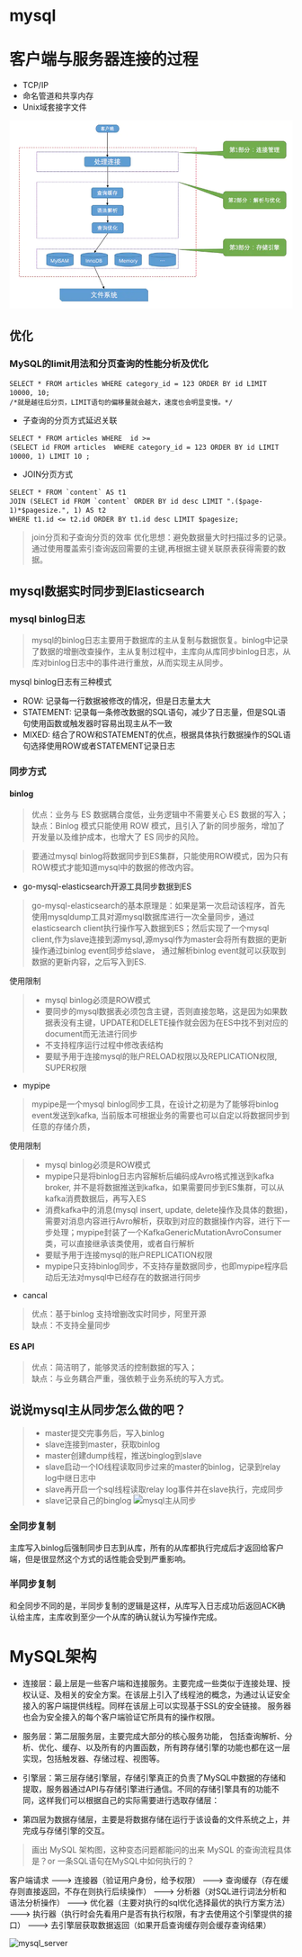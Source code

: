 # mysql

# 客户端与服务器连接的过程
- TCP/IP
- 命名管道和共享内存
- Unix域套接字文件

![服务器处理客户端请求](./img/mysql_connection.png)



## 优化
### MySQL的limit用法和分页查询的性能分析及优化
```mysql
SELECT * FROM articles WHERE category_id = 123 ORDER BY id LIMIT 10000, 10;
/*就是越往后分页，LIMIT语句的偏移量就会越大，速度也会明显变慢。*/
```
- 子查询的分页方式延迟关联
```mysql
SELECT * FROM articles WHERE  id >=  
(SELECT id FROM articles  WHERE category_id = 123 ORDER BY id LIMIT 10000, 1) LIMIT 10 ;
```
- JOIN分页方式
```mysql
SELECT * FROM `content` AS t1   
JOIN (SELECT id FROM `content` ORDER BY id desc LIMIT ".($page-1)*$pagesize.", 1) AS t2   
WHERE t1.id <= t2.id ORDER BY t1.id desc LIMIT $pagesize; 
```
>join分页和子查询分页的效率
> 优化思想：避免数据量大时扫描过多的记录。通过使用覆盖索引查询返回需要的主键,再根据主键关联原表获得需要的数据。

## mysql数据实时同步到Elasticsearch
### mysql binlog日志
>mysql的binlog日志主要用于数据库的主从复制与数据恢复。binlog中记录了数据的增删改查操作，主从复制过程中，主库向从库同步binlog日志，从库对binlog日志中的事件进行重放，从而实现主从同步。

mysql binlog日志有三种模式
- ROW: 记录每一行数据被修改的情况，但是日志量太大
- STATEMENT: 记录每一条修改数据的SQL语句，减少了日志量，但是SQL语句使用函数或触发器时容易出现主从不一致
- MIXED: 结合了ROW和STATEMENT的优点，根据具体执行数据操作的SQL语句选择使用ROW或者STATEMENT记录日志

### 同步方式
#### binlog
>优点：业务与 ES 数据耦合度低，业务逻辑中不需要关心 ES 数据的写入；<br>
>缺点：Binlog 模式只能使用 ROW 模式，且引入了新的同步服务，增加了开发量以及维护成本，也增大了 ES 同步的风险。

 >要通过mysql binlog将数据同步到ES集群，只能使用ROW模式，因为只有ROW模式才能知道mysql中的数据的修改内容。 
 - go-mysql-elasticsearch开源工具同步数据到ES
 >go-mysql-elasticsearch的基本原理是：如果是第一次启动该程序，首先使用mysqldump工具对源mysql数据库进行一次全量同步，通过elasticsearch client执行操作写入数据到ES；然后实现了一个mysql client,作为slave连接到源mysql,源mysql作为master会将所有数据的更新操作通过binlog event同步给slave， 通过解析binlog event就可以获取到数据的更新内容，之后写入到ES.
  
 使用限制
 >- mysql binlog必须是ROW模式
 >- 要同步的mysql数据表必须包含主键，否则直接忽略，这是因为如果数据表没有主键，UPDATE和DELETE操作就会因为在ES中找不到对应的document而无法进行同步
 >- 不支持程序运行过程中修改表结构
>- 要赋予用于连接mysql的账户RELOAD权限以及REPLICATION权限, SUPER权限
- mypipe
> mypipe是一个mysql binlog同步工具，在设计之初是为了能够将binlog event发送到kafka, 当前版本可根据业务的需要也可以自定以将数据同步到任意的存储介质，

 使用限制
 >- mysql binlog必须是ROW模式
 >- mypipe只是将binlog日志内容解析后编码成Avro格式推送到kafka broker, 并不是将数据推送到kafka，如果需要同步到ES集群，可以从kafka消费数据后，再写入ES
 >- 消费kafka中的消息(mysql insert, update, delete操作及具体的数据)，需要对消息内容进行Avro解析，获取到对应的数据操作内容，进行下一步处理；mypipe封装了一个KafkaGenericMutationAvroConsumer类，可以直接继承该类使用，或者自行解析
>- 要赋予用于连接mysql的账户REPLICATION权限
>- mypipe只支持binlog同步，不支持存量数据同步，也即mypipe程序启动后无法对mysql中已经存在的数据进行同步

- cancal 
>优点：基于binlog 支持增删改实时同步，阿里开源<br>
>缺点：不支持全量同步

#### ES API
> 优点：简洁明了，能够灵活的控制数据的写入；<br/>
> 缺点：与业务耦合严重，强依赖于业务系统的写入方式。

## 说说mysql主从同步怎么做的吧？
> - master提交完事务后，写入binlog
>- slave连接到master，获取binlog
>- master创建dump线程，推送binglog到slave
>- slave启动一个IO线程读取同步过来的master的binlog，记录到relay log中继日志中
> - slave再开启一个sql线程读取relay log事件并在slave执行，完成同步
>- slave记录自己的binglog
![mysql主从同步](/_picture/mysql主从同步.jpeg)

### 全同步复制
主库写入binlog后强制同步日志到从库，所有的从库都执行完成后才返回给客户端，但是很显然这个方式的话性能会受到严重影响。
### 半同步复制
和全同步不同的是，半同步复制的逻辑是这样，从库写入日志成功后返回ACK确认给主库，主库收到至少一个从库的确认就认为写操作完成。
 

# MySQL架构

- 连接层：最上层是一些客户端和连接服务。主要完成一些类似于连接处理、授权认证、及相关的安全方案。在该层上引入了线程池的概念，为通过认证安全接入的客户端提供线程。同样在该层上可以实现基于SSL的安全链接。
  服务器也会为安全接入的每个客户端验证它所具有的操作权限。
- 服务层：第二层服务层，主要完成大部分的核心服务功能， 包括查询解析、分析、优化、缓存、以及所有的内置函数，所有跨存储引擎的功能也都在这一层实现，包括触发器、存储过程、视图等。

- 引擎层：第三层存储引擎层，存储引擎真正的负责了MySQL中数据的存储和提取，服务器通过API与存储引擎进行通信。不同的存储引擎具有的功能不同，这样我们可以根据自己的实际需要进行选取存储层：
- 第四层为数据存储层，主要是将数据存储在运行于该设备的文件系统之上，并完成与存储引擎的交互。

>画出 MySQL 架构图，这种变态问题都能问的出来 MySQL 的查询流程具体是？or 一条SQL语句在MySQL中如何执行的？

   客户端请求 ---> 连接器（验证用户身份，给予权限） ---> 查询缓存（存在缓存则直接返回，不存在则执行后续操作） ---> 分析器（对SQL进行词法分析和语法分析操作） ---> 优化器（主要对执行的sql优化选择最优的执行方案方法） ---> 执行器（执行时会先看用户是否有执行权限，有才去使用这个引擎提供的接口） ---> 去引擎层获取数据返回（如果开启查询缓存则会缓存查询结果）


![mysql_server](/_picture/mysql_server.jpeg)




